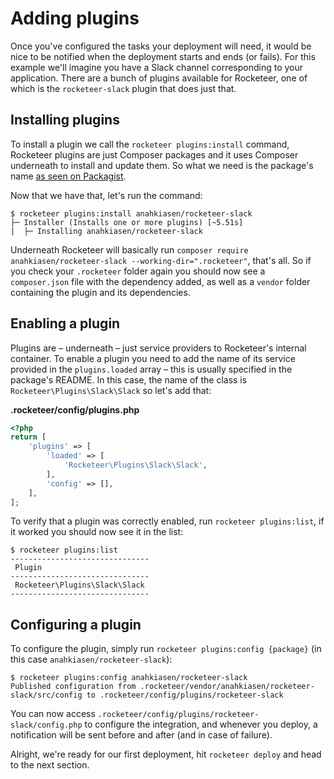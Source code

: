 # Adding plugins

Once you've configured the tasks your deployment will need, it would be nice to be notified when the deployment starts and ends (or fails). For this example we'll imagine you have a Slack channel corresponding to your application. There are a bunch of plugins available for Rocketeer, one of which is the `rocketeer-slack` plugin that does just that.

## Installing plugins

To install a plugin we call the `rocketeer plugins:install` command, Rocketeer plugins are just Composer packages and it uses Composer underneath to install and update them. So what we need is the package's name [as seen on Packagist](https://packagist.org/packages/anahkiasen/rocketeer-slack).

Now that we have that, let's run the command:

```shell
$ rocketeer plugins:install anahkiasen/rocketeer-slack
├─ Installer (Installs one or more plugins) [~5.51s]
|  ├─ Installing anahkiasen/rocketeer-slack
```

Underneath Rocketeer will basically run `composer require anahkiasen/rocketeer-slack --working-dir=".rocketeer"`, that's all. So if you check your `.rocketeer` folder again you should now see a `composer.json` file with the dependency added, as well as a `vendor` folder containing the plugin and its dependencies.

## Enabling a plugin

Plugins are – underneath – just service providers to Rocketeer's internal container. To enable a plugin you need to add the name of its service provided in the `plugins.loaded` array – this is usually specified in the package's README. In this case, the name of the class is `Rocketeer\Plugins\Slack\Slack` so let's add that:

**.rocketeer/config/plugins.php**

```php
<?php
return [
    'plugins' => [
        'loaded' => [
            'Rocketeer\Plugins\Slack\Slack',
        ],
        'config' => [],
    ],
];
```

To verify that a plugin was correctly enabled, run `rocketeer plugins:list`, if it worked you should now see it in the list:

```shell
$ rocketeer plugins:list
-------------------------------
 Plugin
-------------------------------
 Rocketeer\Plugins\Slack\Slack
-------------------------------
```

## Configuring a plugin

To configure the plugin, simply run `rocketeer plugins:config {package}` (in this case `anahkiasen/rocketeer-slack`):

```shell
$ rocketeer plugins:config anahkiasen/rocketeer-slack
Published configuration from .rocketeer/vendor/anahkiasen/rocketeer-slack/src/config to .rocketeer/config/plugins/rocketeer-slack
```

You can now access `.rocketeer/config/plugins/rocketeer-slack/config.php` to configure the integration, and whenever you deploy, a notification will be sent before and after (and in case of failure).

Alright, we're ready for our first deployment, hit `rocketeer deploy` and head to the next section.
